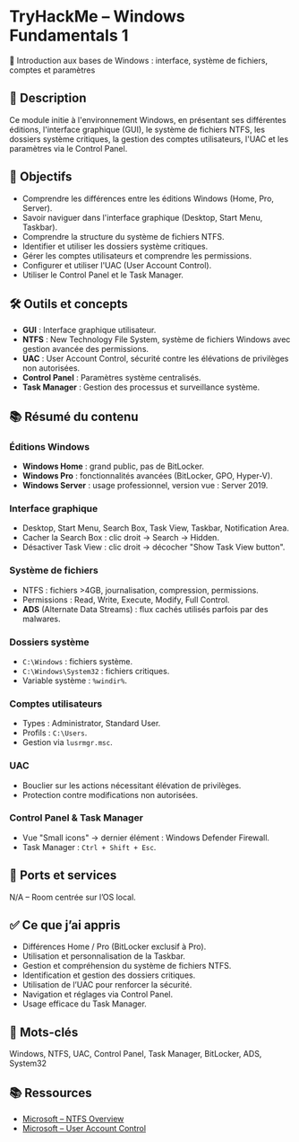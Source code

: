 # TryHackMe – Windows Fundamentals 1  
📡 Introduction aux bases de Windows : interface, système de fichiers, comptes et paramètres

## 📄 Description
Ce module initie à l'environnement Windows, en présentant ses différentes éditions, l'interface graphique (GUI), le système de fichiers NTFS, les dossiers système critiques, la gestion des comptes utilisateurs, l'UAC et les paramètres via le Control Panel.

## 🎯 Objectifs
- Comprendre les différences entre les éditions Windows (Home, Pro, Server).
- Savoir naviguer dans l'interface graphique (Desktop, Start Menu, Taskbar).
- Comprendre la structure du système de fichiers NTFS.
- Identifier et utiliser les dossiers système critiques.
- Gérer les comptes utilisateurs et comprendre les permissions.
- Configurer et utiliser l'UAC (User Account Control).
- Utiliser le Control Panel et le Task Manager.

## 🛠️ Outils et concepts
- **GUI** : Interface graphique utilisateur.
- **NTFS** : New Technology File System, système de fichiers Windows avec gestion avancée des permissions.
- **UAC** : User Account Control, sécurité contre les élévations de privilèges non autorisées.
- **Control Panel** : Paramètres système centralisés.
- **Task Manager** : Gestion des processus et surveillance système.

## 📚 Résumé du contenu
### Éditions Windows
- **Windows Home** : grand public, pas de BitLocker.
- **Windows Pro** : fonctionnalités avancées (BitLocker, GPO, Hyper-V).
- **Windows Server** : usage professionnel, version vue : Server 2019.

### Interface graphique
- Desktop, Start Menu, Search Box, Task View, Taskbar, Notification Area.
- Cacher la Search Box : clic droit → Search → Hidden.
- Désactiver Task View : clic droit → décocher "Show Task View button".

### Système de fichiers
- NTFS : fichiers >4GB, journalisation, compression, permissions.
- Permissions : Read, Write, Execute, Modify, Full Control.
- **ADS** (Alternate Data Streams) : flux cachés utilisés parfois par des malwares.

### Dossiers système
- `C:\Windows` : fichiers système.
- `C:\Windows\System32` : fichiers critiques.
- Variable système : `%windir%`.

### Comptes utilisateurs
- Types : Administrator, Standard User.
- Profils : `C:\Users`.
- Gestion via `lusrmgr.msc`.

### UAC
- Bouclier sur les actions nécessitant élévation de privilèges.
- Protection contre modifications non autorisées.

### Control Panel & Task Manager
- Vue "Small icons" → dernier élément : Windows Defender Firewall.
- Task Manager : `Ctrl + Shift + Esc`.

## 📌 Ports et services
N/A – Room centrée sur l’OS local.

## ✅ Ce que j’ai appris
- Différences Home / Pro (BitLocker exclusif à Pro).
- Utilisation et personnalisation de la Taskbar.
- Gestion et compréhension du système de fichiers NTFS.
- Identification et gestion des dossiers critiques.
- Utilisation de l’UAC pour renforcer la sécurité.
- Navigation et réglages via Control Panel.
- Usage efficace du Task Manager.

## 🔑 Mots-clés
Windows, NTFS, UAC, Control Panel, Task Manager, BitLocker, ADS, System32

## 📚 Ressources
- [Microsoft – NTFS Overview](https://learn.microsoft.com/en-us/windows/win32/fileio/ntfs-technical-reference)
- [Microsoft – User Account Control](https://learn.microsoft.com/en-us/windows/security/identity-protection/user-account-control/how-user-account-control-works)
